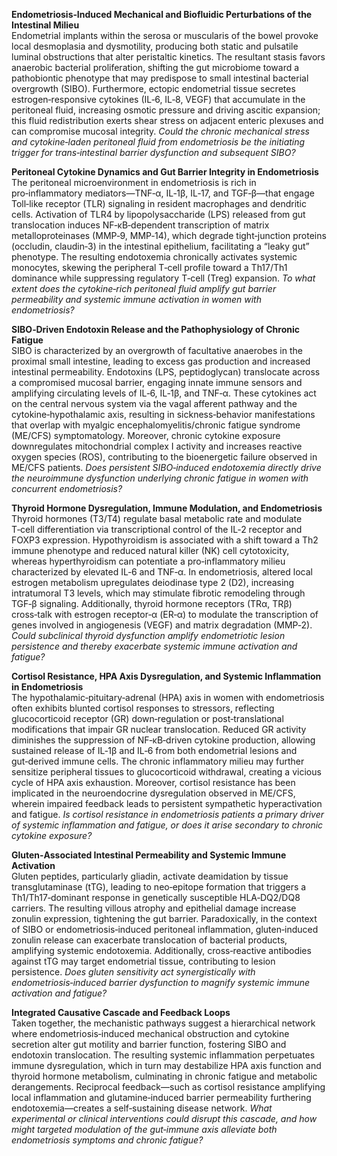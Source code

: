 **Endometriosis‑Induced Mechanical and Biofluidic Perturbations of the Intestinal Milieu**  
Endometrial implants within the serosa or muscularis of the bowel provoke local desmoplasia and dysmotility, producing both static and pulsatile luminal obstructions that alter peristaltic kinetics. The resultant stasis favors anaerobic bacterial proliferation, shifting the gut microbiome toward a pathobiontic phenotype that may predispose to small intestinal bacterial overgrowth (SIBO). Furthermore, ectopic endometrial tissue secretes estrogen‑responsive cytokines (IL‑6, IL‑8, VEGF) that accumulate in the peritoneal fluid, increasing osmotic pressure and driving ascitic expansion; this fluid redistribution exerts shear stress on adjacent enteric plexuses and can compromise mucosal integrity. *Could the chronic mechanical stress and cytokine‑laden peritoneal fluid from endometriosis be the initiating trigger for trans‑intestinal barrier dysfunction and subsequent SIBO?*

**Peritoneal Cytokine Dynamics and Gut Barrier Integrity in Endometriosis**  
The peritoneal microenvironment in endometriosis is rich in pro‑inflammatory mediators—TNF‑α, IL‑1β, IL‑17, and TGF‑β—that engage Toll‑like receptor (TLR) signaling in resident macrophages and dendritic cells. Activation of TLR4 by lipopolysaccharide (LPS) released from gut translocation induces NF‑κB‑dependent transcription of matrix metalloproteinases (MMP‑9, MMP‑14), which degrade tight‑junction proteins (occludin, claudin‑3) in the intestinal epithelium, facilitating a “leaky gut” phenotype. The resulting endotoxemia chronically activates systemic monocytes, skewing the peripheral T‑cell profile toward a Th17/Th1 dominance while suppressing regulatory T‑cell (Treg) expansion. *To what extent does the cytokine‑rich peritoneal fluid amplify gut barrier permeability and systemic immune activation in women with endometriosis?*

**SIBO‑Driven Endotoxin Release and the Pathophysiology of Chronic Fatigue**  
SIBO is characterized by an overgrowth of facultative anaerobes in the proximal small intestine, leading to excess gas production and increased intestinal permeability. Endotoxins (LPS, peptidoglycan) translocate across a compromised mucosal barrier, engaging innate immune sensors and amplifying circulating levels of IL‑6, IL‑1β, and TNF‑α. These cytokines act on the central nervous system via the vagal afferent pathway and the cytokine‑hypothalamic axis, resulting in sickness‑behavior manifestations that overlap with myalgic encephalomyelitis/chronic fatigue syndrome (ME/CFS) symptomatology. Moreover, chronic cytokine exposure downregulates mitochondrial complex I activity and increases reactive oxygen species (ROS), contributing to the bioenergetic failure observed in ME/CFS patients. *Does persistent SIBO‑induced endotoxemia directly drive the neuroimmune dysfunction underlying chronic fatigue in women with concurrent endometriosis?*

**Thyroid Hormone Dysregulation, Immune Modulation, and Endometriosis**  
Thyroid hormones (T3/T4) regulate basal metabolic rate and modulate T‑cell differentiation via transcriptional control of the IL‑2 receptor and FOXP3 expression. Hypothyroidism is associated with a shift toward a Th2 immune phenotype and reduced natural killer (NK) cell cytotoxicity, whereas hyperthyroidism can potentiate a pro‑inflammatory milieu characterized by elevated IL‑6 and TNF‑α. In endometriosis, altered local estrogen metabolism upregulates deiodinase type 2 (D2), increasing intratumoral T3 levels, which may stimulate fibrotic remodeling through TGF‑β signaling. Additionally, thyroid hormone receptors (TRα, TRβ) cross‑talk with estrogen receptor‑α (ER‑α) to modulate the transcription of genes involved in angiogenesis (VEGF) and matrix degradation (MMP‑2). *Could subclinical thyroid dysfunction amplify endometriotic lesion persistence and thereby exacerbate systemic immune activation and fatigue?*

**Cortisol Resistance, HPA Axis Dysregulation, and Systemic Inflammation in Endometriosis**  
The hypothalamic‑pituitary‑adrenal (HPA) axis in women with endometriosis often exhibits blunted cortisol responses to stressors, reflecting glucocorticoid receptor (GR) down‑regulation or post‑translational modifications that impair GR nuclear translocation. Reduced GR activity diminishes the suppression of NF‑κB‑driven cytokine production, allowing sustained release of IL‑1β and IL‑6 from both endometrial lesions and gut‑derived immune cells. The chronic inflammatory milieu may further sensitize peripheral tissues to glucocorticoid withdrawal, creating a vicious cycle of HPA axis exhaustion. Moreover, cortisol resistance has been implicated in the neuroendocrine dysregulation observed in ME/CFS, wherein impaired feedback leads to persistent sympathetic hyperactivation and fatigue. *Is cortisol resistance in endometriosis patients a primary driver of systemic inflammation and fatigue, or does it arise secondary to chronic cytokine exposure?*

**Gluten‑Associated Intestinal Permeability and Systemic Immune Activation**  
Gluten peptides, particularly gliadin, activate deamidation by tissue transglutaminase (tTG), leading to neo‑epitope formation that triggers a Th1/Th17‑dominant response in genetically susceptible HLA‑DQ2/DQ8 carriers. The resulting villous atrophy and epithelial damage increase zonulin expression, tightening the gut barrier. Paradoxically, in the context of SIBO or endometriosis‑induced peritoneal inflammation, gluten‑induced zonulin release can exacerbate translocation of bacterial products, amplifying systemic endotoxemia. Additionally, cross‑reactive antibodies against tTG may target endometrial tissue, contributing to lesion persistence. *Does gluten sensitivity act synergistically with endometriosis‑induced barrier dysfunction to magnify systemic immune activation and fatigue?*

**Integrated Causative Cascade and Feedback Loops**  
Taken together, the mechanistic pathways suggest a hierarchical network where endometriosis‑induced mechanical obstruction and cytokine secretion alter gut motility and barrier function, fostering SIBO and endotoxin translocation. The resulting systemic inflammation perpetuates immune dysregulation, which in turn may destabilize HPA axis function and thyroid hormone metabolism, culminating in chronic fatigue and metabolic derangements. Reciprocal feedback—such as cortisol resistance amplifying local inflammation and glutamine‑induced barrier permeability furthering endotoxemia—creates a self‑sustaining disease network. *What experimental or clinical interventions could disrupt this cascade, and how might targeted modulation of the gut‑immune axis alleviate both endometriosis symptoms and chronic fatigue?*